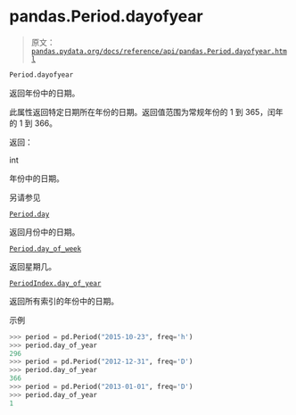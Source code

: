 # pandas.Period.dayofyear

> 原文：[`pandas.pydata.org/docs/reference/api/pandas.Period.dayofyear.html`](https://pandas.pydata.org/docs/reference/api/pandas.Period.dayofyear.html)

```py
Period.dayofyear
```

返回年份中的日期。

此属性返回特定日期所在年份的日期。返回值范围为常规年份的 1 到 365，闰年的 1 到 366。

返回：

int

年份中的日期。

另请参见

[`Period.day`](https://pandas.pydata.org/docs/reference/api/pandas.Period.day.html#pandas.Period.day "pandas.Period.day")

返回月份中的日期。

[`Period.day_of_week`](https://pandas.pydata.org/docs/reference/api/pandas.Period.day_of_week.html#pandas.Period.day_of_week "pandas.Period.day_of_week")

返回星期几。

[`PeriodIndex.day_of_year`](https://pandas.pydata.org/docs/reference/api/pandas.PeriodIndex.day_of_year.html#pandas.PeriodIndex.day_of_year "pandas.PeriodIndex.day_of_year")

返回所有索引的年份中的日期。

示例

```py
>>> period = pd.Period("2015-10-23", freq='h')
>>> period.day_of_year
296
>>> period = pd.Period("2012-12-31", freq='D')
>>> period.day_of_year
366
>>> period = pd.Period("2013-01-01", freq='D')
>>> period.day_of_year
1 
```
